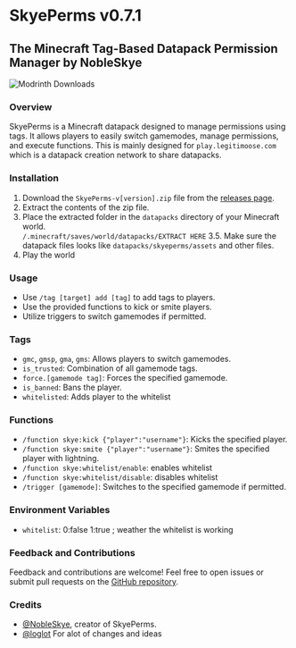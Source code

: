 # SkyePerms v0.7.1
## The Minecraft Tag-Based Datapack Permission Manager by NobleSkye
![Modrinth Downloads](https://img.shields.io/modrinth/dt/KxdofMrx)

### Overview
SkyePerms is a Minecraft datapack designed to manage permissions using tags. It allows players to easily switch gamemodes, manage permissions, and execute functions. This is mainly designed for ```play.legitimoose.com``` which is a datapack creation network to share datapacks. 

### Installation
1. Download the `SkyePerms-v[version].zip` file from the [releases page](https://github.com/NobleSkye/SkyePerms/releases).
2. Extract the contents of the zip file.
3. Place the extracted folder in the `datapacks` directory of your Minecraft world. \
```/.minecraft/saves/world/datapacks/EXTRACT HERE```
3.5. Make sure the datapack files looks like ```datapacks/skyeperms/assets``` and other files. 
4. Play the world

### Usage
- Use `/tag [target] add [tag]` to add tags to players.
- Use the provided functions to kick or smite players.
- Utilize triggers to switch gamemodes if permitted.

### Tags
- `gmc`, `gmsp`, `gma`, `gms`: Allows players to switch gamemodes.
- `is_trusted`: Combination of all gamemode tags.
- `force.[gamemode tag]`: Forces the specified gamemode.
- `is_banned`: Bans the player.
- `whitelisted`: Adds player to the whitelist

### Functions
- `/function skye:kick {"player":"username"}`: Kicks the specified player.
- `/function skye:smite {"player":"username"}`: Smites the specified player with lightning.
- `/function skye:whitelist/enable`: enables whitelist
- `/function skye:whitelist/disable`: disables whitelist
- `/trigger [gamemode]`: Switches to the specified gamemode if permitted.

### Environment Variables
- `whitelist`: 0:false 1:true ; weather the whitelist is working

### Feedback and Contributions
Feedback and contributions are welcome! Feel free to open issues or submit pull requests on the [GitHub repository](https://github.com/NobleSkye/SkyePerms). 

### Credits
- [@NobleSkye](https://github.com/NobleSkye), creator of SkyePerms.
- [@loglot](https://github.com/loglot) For alot of changes and ideas
